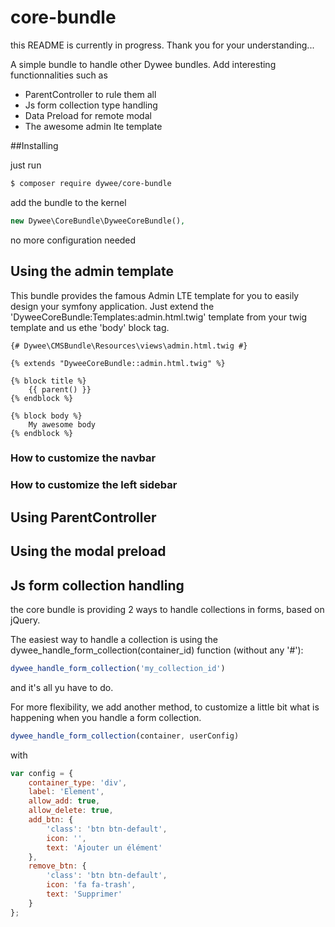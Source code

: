 # core-bundle

this README is currently in progress. Thank you for your understanding...

A simple bundle to handle other Dywee bundles. Add interesting functionnalities such as 
- ParentController to rule them all
- Js form collection type handling
- Data Preload for remote modal 
- The awesome admin lte template

##Installing

just run
```bash
$ composer require dywee/core-bundle
```

add the bundle to the kernel
```php
new Dywee\CoreBundle\DyweeCoreBundle(),
```

no more configuration needed

## Using the admin template

This bundle provides the famous Admin LTE template for you to easily design your symfony application.
Just extend the 'DyweeCoreBundle:Templates:admin.html.twig' template from your twig template and us ethe 'body' block tag.

```twig
{# Dywee\CMSBundle\Resources\views\admin.html.twig #}

{% extends "DyweeCoreBundle::admin.html.twig" %}

{% block title %}
    {{ parent() }}
{% endblock %}

{% block body %}
    My awesome body
{% endblock %}
```


### How to customize the navbar

### How to customize the left sidebar

## Using ParentController

## Using the modal preload

## Js form collection handling

the core bundle is providing 2 ways to handle collections in forms, based on jQuery.

The easiest way to handle a collection is using the dywee_handle_form_collection(container_id) function (without any '#'):

```javascript
dywee_handle_form_collection('my_collection_id')
```
and it's all yu have to do.

For more flexibility, we add another method, to customize a little bit what is happening when you handle a form collection.

```javascript
dywee_handle_form_collection(container, userConfig) 
```

with

```javascript
var config = {
    container_type: 'div',
    label: 'Element',
    allow_add: true,
    allow_delete: true,
    add_btn: {
        'class': 'btn btn-default',
        icon: '',
        text: 'Ajouter un élément'
    },
    remove_btn: {
        'class': 'btn btn-default',
        icon: 'fa fa-trash',
        text: 'Supprimer'
    }
};
```
